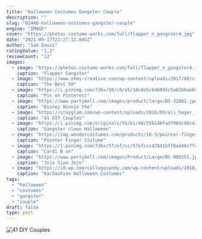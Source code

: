 ```yaml
---
title: "Halloween Costumes Gangster Couple"
description: ""
slug: "82448-halloween-costumes-gangster-couple"
engine: "IMAGE"
cover: "https://photos.costume-works.com/full/flapper_n_gangster4.jpg"
date: "2021-09-17T22:27:12.045Z"
author: "Sam Davis"
ratingValue: "1.3"
reviewCount: "12"
images:
  - image: "https://photos.costume-works.com/full/flapper_n_gangster4.jpg"
    caption: "Flapper Gangster"
  - image: "https://www.ohmy-creative.com/wp-content/uploads/2017/08/circus-Couples-Halloween-costumes-e1505679351849.jpg"
    caption: "The Best 50"
  - image: "https://i.pinimg.com/736x/10/c8/e5/10c8e5c646045c5a02b6aeb5a0ba3246.jpg"
    caption: "Pin on Pinterest"
  - image: "https://www.partybell.com/images/product/large/BS-32801.jpg"
    caption: "Disney Winnie the"
  - image: "https://stayglam.com/wp-content/uploads/2016/09/ali_hager_1171622_1688405844778699_954141131_n.jpg"
    caption: "41 DIY Couples"
  - image: "https://i.pinimg.com/originals/55/b1/40/55b140fad798dc96c43ab59c9b900e1a.jpg"
    caption: "Gangster clown Halloween"
  - image: "https://img.wondercostumes.com/products/18-3/pointer-finger-costume.jpg"
    caption: "Pointer Finger Costume"
  - image: "https://i.pinimg.com/736x/57/ef/cc/57efccc42841bff8ad40c7f4edc7020e.jpg"
    caption: "Cardi B on"
  - image: "https://www.partybell.com/images/Product/Large/BS-900151.jpg"
    caption: "Jojo Siwa Jojo"
  - image: "https://i0.wp.com/collegecandy.com/wp-content/uploads/2018/10/wenn2150117.jpg?resize=456%2C750&ssl=1"
    caption: "Kardashian Halloween Costumes"
tags:
  - "halloween"
  - "costumes"
  - "gangster"
  - "couple"
draft: false
type: post
---
```



![41 DIY Couples](https://stayglam.com/wp-content/uploads/2016/09/ali_hager_1171622_1688405844778699_954141131_n.jpg "41 DIY Couples")


<!--inArticleAds-->

<!--galleryOne-->


<!--inArticleAds-->

<!--galleryTwo-->


<!--galleryThree-->

